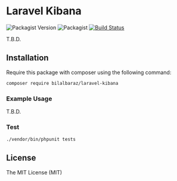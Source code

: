 # Laravel Kibana

![Packagist Version](https://img.shields.io/packagist/v/bilalbaraz/laravel-kibana)
![Packagist](https://img.shields.io/packagist/l/bilalbaraz/laravel-kibana)
[![Build Status](https://travis-ci.org/bilalbaraz/laravel-kibana.svg?branch=master)](https://travis-ci.org/bilalbaraz/laravel-kibana)

T.B.D.

## Installation

Require this package with composer using the following command:

```bash
composer require bilalbaraz/laravel-kibana
```

### Example Usage

T.B.D.

### Test

```bash
./vendor/bin/phpunit tests
```

## License

The MIT License (MIT)
